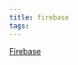 ```yaml
---
title: firebase
tags:
---
```


[Firebase](https://paper.dropbox.com/doc/Vue-Cli-pbpJGPUyjZy5xuoSFffId)
